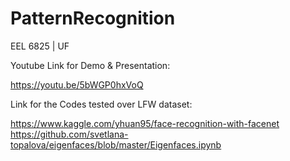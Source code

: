 # PatternRecognition
EEL 6825 | UF

Youtube Link for Demo & Presentation: 

https://youtu.be/5bWGP0hxVoQ 

Link for the Codes tested over LFW dataset: 

https://www.kaggle.com/yhuan95/face-recognition-with-facenet 
https://github.com/svetlana-topalova/eigenfaces/blob/master/Eigenfaces.ipynb
